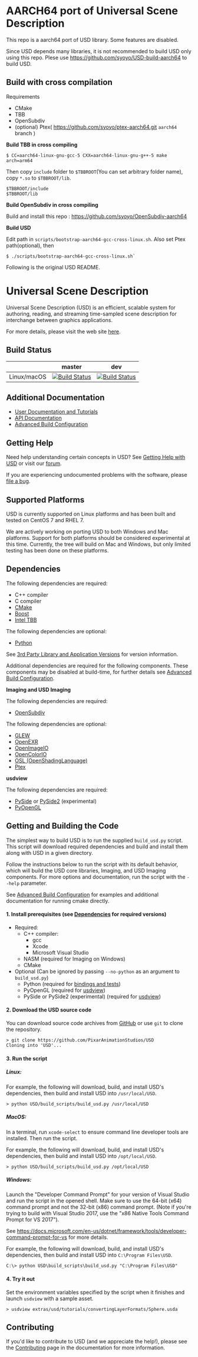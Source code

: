 AARCH64 port of Universal Scene Description
===========================================

This repo is a aarch64 port of USD library.
Some features are disabled.

Since USD depends many libraries, it is not recommended to build USD only using this repo.
Plese use https://github.com/syoyo/USD-build-aarch64 to build USD.

Build with cross compilation
----------------------------

Requirements

* CMake
* TBB
* OpenSubdiv
* (optional) Ptex( https://github.com/syoyo/ptex-aarch64.git `aarch64` branch )


**Build TBB in cross compiling**

```
$ CC=aarch64-linux-gnu-gcc-5 CXX=aarch64-linux-gnu-g++-5 make arch=arm64
```

Then copy `include` folder to `$TBBROOT`(You can set arbitrary folder name), copy `*.so` to `$TBBROOT/lib`.

```
$TBBROOT/include
$TBBROOT/lib
```

**Build OpenSubdiv in cross compiling**

Build and install this repo : https://github.com/syoyo/OpenSubdiv-aarch64

**Build USD**

Edit path in `scripts/bootstrap-aarch64-gcc-cross-linux.sh`.
Also set Ptex path(optional), then

```
$ ./scripts/bootstrap-aarch64-gcc-cross-linux.sh`
```


Following is the original USD README.


Universal Scene Description
===========================

Universal Scene Description (USD) is an efficient, scalable system for
authoring, reading, and streaming time-sampled scene description for
interchange between graphics applications.

For more details, please visit the web site [here](http://openusd.org).

Build Status
------------

|       | master | dev |
| ----- | ------ | --- |
| Linux/macOS | [![Build Status](https://travis-ci.com/PixarAnimationStudios/USD.svg?branch=master)](https://travis-ci.com/PixarAnimationStudios/USD) | [![Build Status](https://travis-ci.com/PixarAnimationStudios/USD.svg?branch=dev)](https://travis-ci.com/PixarAnimationStudios/USD) |

Additional Documentation
------------------------

* [User Documentation and Tutorials](http://openusd.org/docs/index.html)
* [API Documentation](http://openusd.org/docs/api/index.html)
* [Advanced Build Configuration](BUILDING.md)

Getting Help
------------

Need help understanding certain concepts in USD? See
[Getting Help with USD](http://openusd.org/docs/Getting-Help-with-USD.html) or
visit our [forum](https://groups.google.com/forum/#!forum/usd-interest).

If you are experiencing undocumented problems with the software, please
[file a bug](https://github.com/PixarAnimationStudios/USD/issues/new).

Supported Platforms
-------------------

USD is currently supported on Linux platforms and has been built and tested
on CentOS 7 and RHEL 7.

We are actively working on porting USD to both Windows and Mac platforms.
Support for both platforms should be considered experimental at this time.
Currently, the tree will build on Mac and Windows, but only limited testing
has been done on these platforms.

Dependencies
------------

The following dependencies are required:
 - C++ compiler
 - C compiler
 - [CMake](https://cmake.org/documentation/)
 - [Boost](https://boost.org)
 - [Intel TBB](https://www.threadingbuildingblocks.org/)

The following dependencies are optional:
 - [Python](https://python.org)

See [3rd Party Library and Application Versions](VERSIONS.md) for version information.

Additional dependencies are required for the following components. These 
components may be disabled at build-time, for further details see
[Advanced Build Configuration](BUILDING.md).

**Imaging and USD Imaging**

The following dependencies are required:
 - [OpenSubdiv](https://github.com/PixarAnimationStudios/OpenSubdiv)

The following dependencies are optional:

 - [GLEW](http://glew.sourceforge.net/)
 - [OpenEXR](http://www.openexr.com)
 - [OpenImageIO](https://sites.google.com/site/openimageio/home)
 - [OpenColorIO](http://opencolorio.org/)
 - [OSL (OpenShadingLanguage)](https://github.com/imageworks/OpenShadingLanguage)
 - [Ptex](http://ptex.us/)                          

**usdview**

The following dependencies are required:

 - [PySide](http://wiki.qt.io/PySide) or [PySide2](http://wiki.qt.io/PySide2) (experimental)
 - [PyOpenGL](https://pypi.python.org/pypi/PyOpenGL/)

Getting and Building the Code
-----------------------------

The simplest way to build USD is to run the supplied ```build_usd.py```
script. This script will download required dependencies and build
and install them along with USD in a given directory.

Follow the instructions below to run the script with its default behavior,
which will build the USD core libraries, Imaging, and USD Imaging components.
For more options and documentation, run the script with the ```--help```
parameter.

See [Advanced Build Configuration](BUILDING.md) for examples and
additional documentation for running cmake directly.

#### 1. Install prerequisites (see [Dependencies](#dependencies) for required versions)

- Required:
    - C++ compiler:
        - gcc
        - Xcode
        - Microsoft Visual Studio
    - NASM (required for Imaging on Windows)
    - CMake
- Optional (Can be ignored by passing `--no-python` as an argument to `build_usd.py`)
    - Python (required for [bindings and tests](BUILDING.md#python))
    - PyOpenGL (required for [usdview](BUILDING.md#usd-imaging))
    - PySide or PySide2 (experimental) (required for [usdview](BUILDING.md#usd-imaging))

#### 2. Download the USD source code

You can download source code archives from [GitHub](https://www.github.com/PixarAnimationStudios/USD) or use ```git``` to clone the repository.

```
> git clone https://github.com/PixarAnimationStudios/USD
Cloning into 'USD'...
```

#### 3. Run the script

##### Linux:

For example, the following will download, build, and install USD's dependencies,
then build and install USD into ```/usr/local/USD```.

```
> python USD/build_scripts/build_usd.py /usr/local/USD
```

##### MacOS:

In a terminal, run ```xcode-select``` to ensure command line developer tools are
installed. Then run the script.

For example, the following will download, build, and install USD's dependencies,
then build and install USD into ```/opt/local/USD```.

```
> python USD/build_scripts/build_usd.py /opt/local/USD
```

##### Windows:

Launch the "Developer Command Prompt" for your version of Visual Studio and
run the script in the opened shell. Make sure to use the 64-bit (x64) command
prompt and not the 32-bit (x86) command prompt.  (Note if you're trying to
build with Visual Studio 2017, use the "x86 Native Tools Command Prompt for VS
2017").

See https://docs.microsoft.com/en-us/dotnet/framework/tools/developer-command-prompt-for-vs for more details.

For example, the following will download, build, and install USD's dependencies,
then build and install USD into ```C:\Program Files\USD```.

```
C:\> python USD\build_scripts\build_usd.py "C:\Program Files\USD"
```

#### 4. Try it out

Set the environment variables specified by the script when it finishes and
launch ```usdview``` with a sample asset.

```
> usdview extras/usd/tutorials/convertingLayerFormats/Sphere.usda
```

Contributing
------------

If you'd like to contribute to USD (and we appreciate the help!), please see
the [Contributing](http://openusd.org/docs/Contributing-to-USD.html) page in the
documentation for more information.
